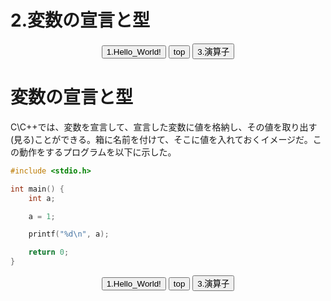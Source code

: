 # 2.変数の宣言と型
<div align="center">
    <a href="../1.Hello_World!.md"><button>1.Hello_World!</button></a>
    <a href="../.."><button>top</button></a>
    <a href="../3.演算子/"><button>3.演算子</button></a>
</div>

# 変数の宣言と型
C\C++では、変数を宣言して、宣言した変数に値を格納し、その値を取り出す(見る)ことができる。箱に名前を付けて、そこに値を入れておくイメージだ。この動作をするプログラムを以下に示した。

``` cpp
#include <stdio.h>

int main() {
    int a;

    a = 1;

    printf("%d\n", a);

    return 0;
}
```

<div align="center">
    <a href="./1.Hello_World!.md"><button>1.Hello_World!</button></a>
    <a href="../index.md"><button>top</button></a>
    <a href="./3.演算子.md"><button>3.演算子</button></a>
</div>
